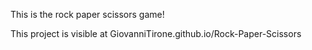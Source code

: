 This is the rock paper scissors game!

This project is visible at GiovanniTirone.github.io/Rock-Paper-Scissors

